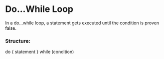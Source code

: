 # Do...While Loop

 In a do...while loop, a statement gets executed until the condition is proven false. 


### Structure: 

do {
    statement
}  while (condition)